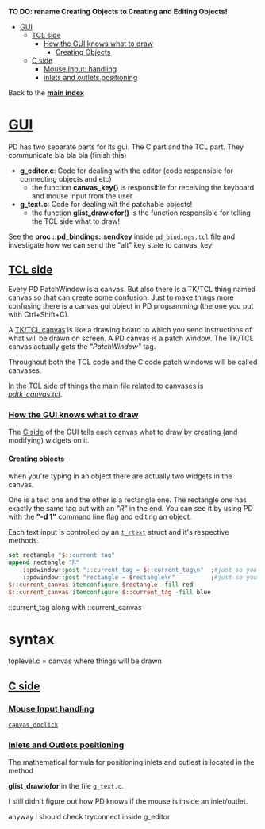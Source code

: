 **TO DO: rename Creating Objects to Creating and Editing Objects!**

- <a id="index-gui">[GUI](#gui)</a>
   - <a id="index-tcl-side">[TCL side](#tcl-side)</a>
      - <a id="index-how-the-gui-knows-what-to-draw">[How the GUI knows what to draw](#how-the-gui-knows-what-to-draw)</a>
         - <a id="index-creating-objects">[Creating Objects](#creating-objects)</a>
   - <a id="index-c-side">[C side](#c-side)</a>
      - <a id="index-mouse-input:-handling">[Mouse Input: handling](#mouse-input-handling)</a>
      - <a id="index-inlets-and-outlets-positioning">[inlets and outlets positioning](#inlets-and-outlets-positioning)</a>


Back to the [**main index**](https://github.com/HenriAugusto/my-pure-data-source-studies/blob/master/README.md#index-api)

# [GUI](#index-gui)

PD has two separate parts for its gui. The C part and the TCL part. They communicate bla bla bla (finish this)

* **g_editor.c**: Code for dealing with the editor (code responsible for connecting objects and etc)
   * the function **canvas_key()** is responsible for receiving the keyboard and mouse input from the user
* **g_text.c**: Code for dealing wit the patchable objects!
   * the function **glist_drawiofor()** is the function responsible for telling the TCL side what to draw!
   
See the **proc ::pd_bindings::sendkey** inside `pd_bindings.tcl` file and investigate how we can send the "alt" key state to canvas_key!

## [TCL side](#index-tcl-side)

Every PD PatchWindow is a canvas. But also there is a TK/TCL thing named canvas so that can create some confusion. Just to make things more confusing there is a canvas gui object in PD programming (the one you put with Ctrl+Shift+C).

A [TK/TCL canvas](https://www.tcl.tk/man/tcl8.4/TkCmd/canvas.htm) is like a drawing board to which you send instructions of what will be drawn on screen. A PD canvas is a patch window. The TK/TCL canvas actually gets the _"PatchWindow"_ tag.

Throughout both the TCL code and the C code patch windows will be called canvases.

In the TCL side of things the main file related to canvases is [_pdtk_canvas.tcl_](https://github.com/pure-data/pure-data/blob/master/tcl/pdtk_canvas.tcl).

### [How the GUI knows what to draw](#index-how-the-gui-knows-what-to-draw)

The [C side](#c-side) of the GUI tells each canvas what to draw by creating (and modifying) widgets on it.

#### [Creating objects](#index-creating-objects)

when you're typing in an object there are actually two widgets in the canvas.

One is a text one and the other is a rectangle one. The rectangle one has exactly the same tag but with an _"R"_ in the end. You can see it by using PD with the **"-d 1"** command line flag and editing an object.

Each text input is controlled by an [`t_rtext`](https://github.com/HenriAugusto/my-pure-data-source-studies/blob/master/t_rtext.md#t_rtext) struct and it's respective methods.

```tcl
set rectangle "$::current_tag"
append rectangle "R"
    ::pdwindow::post "::current_tag = $::current_tag\n"  ;#just so you can see it
    ::pdwindow::post "rectangle = $rectangle\n"          ;#just so you can see it
$::current_canvas itemconfigure $rectangle -fill red
$::current_canvas itemconfigure $::current_tag -fill blue
```

::current_tag along with ::current_canvas


# syntax

toplevel.c = canvas where things will be drawn

## [C side](#index-C-side)

### [Mouse Input handling](#index-mouse-input-handling)

[`canvas_doclick`](https://github.com/pure-data/pure-data/blob/7c27aa0ad505bb4802eee3fc40886836c814353f/src/g_editor.c#L2286)

### [Inlets and Outlets positioning](#index-inlets-and-outlets-positioning)

The mathematical formula for positioning inlets and outlest is located in the method

**glist_drawiofor** in the file `g_text.c`.

I still didn't figure out how PD knows if the mouse is inside an inlet/outlet.

anyway i should check tryconnect inside g_editor



